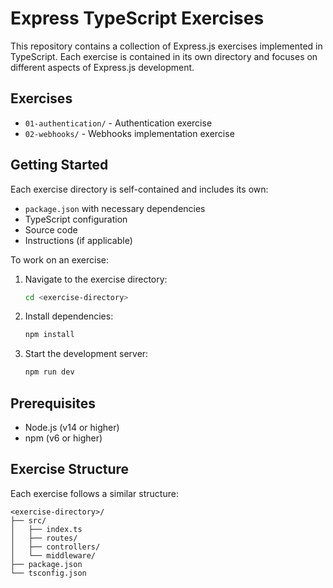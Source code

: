# Express TypeScript Exercises

This repository contains a collection of Express.js exercises implemented in TypeScript. Each exercise is contained in its own directory and focuses on different aspects of Express.js development.

## Exercises

- `01-authentication/` - Authentication exercise
- `02-webhooks/` - Webhooks implementation exercise

## Getting Started

Each exercise directory is self-contained and includes its own:
- `package.json` with necessary dependencies
- TypeScript configuration
- Source code
- Instructions (if applicable)

To work on an exercise:

1. Navigate to the exercise directory:
   ```bash
   cd <exercise-directory>
   ```

2. Install dependencies:
   ```bash
   npm install
   ```

3. Start the development server:
   ```bash
   npm run dev
   ```

## Prerequisites

- Node.js (v14 or higher)
- npm (v6 or higher)

## Exercise Structure

Each exercise follows a similar structure:
```
<exercise-directory>/
├── src/
│   ├── index.ts
│   ├── routes/
│   ├── controllers/
│   └── middleware/
├── package.json
└── tsconfig.json
``` 